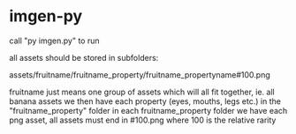 # imgen-py

call "py imgen.py" to run

all assets should be stored in subfolders: 

assets/fruitname/fruitname_property/fruitname_propertyname#100.png

fruitname just means one group of assets which will all fit together, ie. all banana assets
we then have each property (eyes, mouths, legs etc.) in the "fruitname_property" folder
in each fruitname_property folder we have each png asset, all assets must end in #100.png where 100 is the relative rarity